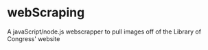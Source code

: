 # webScraping
A javaScript/node.js webscrapper to pull images off of the Library of Congress' website
